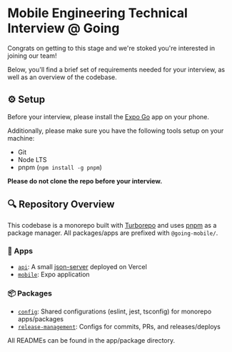 # Mobile Engineering Technical Interview @ Going

Congrats on getting to this stage and we're stoked you're interested in joining our team!

Below, you'll find a brief set of requirements needed for your interview, as well as an overview of the codebase.

## :gear: Setup

Before your interview, please install the [Expo Go](https://expo.dev/expo-go) app on your phone.

Additionally, please make sure you have the following tools setup on your machine:

- Git
- Node LTS
- pnpm (`npm install -g pnpm`)

**Please do not clone the repo before your interview.**

## :mag: Repository Overview

This codebase is a monorepo built with [Turborepo](https://turborepo.org) and uses [pnpm](https://pnpm.io/) as a package manager. All packages/apps are prefixed with `@going-mobile/`.

### :iphone: Apps

- [`api`](./apps/api): A small [json-server](https://github.com/typicode/json-server) deployed on Vercel
- [`mobile`](./apps/mobile): Expo application

### :package: Packages

- [`config`](./packages/config): Shared configurations (eslint, jest, tsconfig) for monorepo apps/packages
- [`release-management`](./packages/release-management): Configs for commits, PRs, and releases/deploys

All READMEs can be found in the app/package directory.
